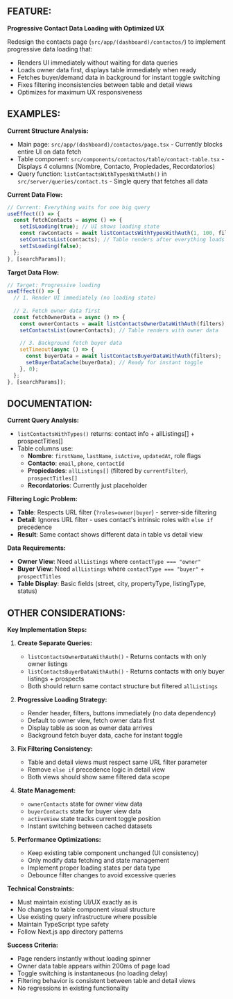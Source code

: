## FEATURE: 

**Progressive Contact Data Loading with Optimized UX**

Redesign the contacts page (`src/app/(dashboard)/contactos/`) to implement progressive data loading that:
- Renders UI immediately without waiting for data queries
- Loads owner data first, displays table immediately when ready
- Fetches buyer/demand data in background for instant toggle switching
- Fixes filtering inconsistencies between table and detail views
- Optimizes for maximum UX responsiveness

## EXAMPLES:

**Current Structure Analysis:**
- Main page: `src/app/(dashboard)/contactos/page.tsx` - Currently blocks entire UI on data fetch
- Table component: `src/components/contactos/table/contact-table.tsx` - Displays 4 columns (Nombre, Contacto, Propiedades, Recordatorios)
- Query function: `listContactsWithTypesWithAuth()` in `src/server/queries/contact.ts` - Single query that fetches all data

**Current Data Flow:**
```typescript
// Current: Everything waits for one big query
useEffect(() => {
  const fetchContacts = async () => {
    setIsLoading(true); // UI shows loading state
    const rawContacts = await listContactsWithTypesWithAuth(1, 100, filters);
    setContactsList(contacts); // Table renders after everything loads
    setIsLoading(false);
  };
}, [searchParams]);
```

**Target Data Flow:**
```typescript
// Target: Progressive loading
useEffect(() => {
  // 1. Render UI immediately (no loading state)
  
  // 2. Fetch owner data first
  const fetchOwnerData = async () => {
    const ownerContacts = await listContactsOwnerDataWithAuth(filters);
    setContactsList(ownerContacts); // Table renders with owner data
    
    // 3. Background fetch buyer data
    setTimeout(async () => {
      const buyerData = await listContactsBuyerDataWithAuth(filters);
      setBuyerDataCache(buyerData); // Ready for instant toggle
    }, 0);
  };
}, [searchParams]);
```

## DOCUMENTATION:

**Current Query Analysis:**
- `listContactsWithTypes()` returns: contact info + allListings[] + prospectTitles[]
- Table columns use:
  - **Nombre**: `firstName`, `lastName`, `isActive`, `updatedAt`, role flags
  - **Contacto**: `email`, `phone`, `contactId`
  - **Propiedades**: `allListings[]` (filtered by `currentFilter`), `prospectTitles[]`
  - **Recordatorios**: Currently just placeholder

**Filtering Logic Problem:**
- **Table**: Respects URL filter (`?roles=owner|buyer`) - server-side filtering
- **Detail**: Ignores URL filter - uses contact's intrinsic roles with `else if` precedence
- **Result**: Same contact shows different data in table vs detail view

**Data Requirements:**
- **Owner View**: Need `allListings` where `contactType === "owner"`
- **Buyer View**: Need `allListings` where `contactType === "buyer"` + `prospectTitles`
- **Table Display**: Basic fields (street, city, propertyType, listingType, status)

## OTHER CONSIDERATIONS:

**Key Implementation Steps:**
1. **Create Separate Queries:**
   - `listContactsOwnerDataWithAuth()` - Returns contacts with only owner listings
   - `listContactsBuyerDataWithAuth()` - Returns contacts with only buyer listings + prospects
   - Both should return same contact structure but filtered `allListings`

2. **Progressive Loading Strategy:**
   - Render header, filters, buttons immediately (no data dependency)
   - Default to owner view, fetch owner data first
   - Display table as soon as owner data arrives
   - Background fetch buyer data, cache for instant toggle

3. **Fix Filtering Consistency:**
   - Table and detail views must respect same URL filter parameter
   - Remove `else if` precedence logic in detail view
   - Both views should show same filtered data scope

4. **State Management:**
   - `ownerContacts` state for owner view data
   - `buyerContacts` state for buyer view data  
   - `activeView` state tracks current toggle position
   - Instant switching between cached datasets

5. **Performance Optimizations:**
   - Keep existing table component unchanged (UI consistency)
   - Only modify data fetching and state management
   - Implement proper loading states per data type
   - Debounce filter changes to avoid excessive queries

**Technical Constraints:**
- Must maintain existing UI/UX exactly as is
- No changes to table component visual structure
- Use existing query infrastructure where possible
- Maintain TypeScript type safety
- Follow Next.js app directory patterns

**Success Criteria:**
- Page renders instantly without loading spinner
- Owner data table appears within 200ms of page load
- Toggle switching is instantaneous (no loading delay)
- Filtering behavior is consistent between table and detail views
- No regressions in existing functionality
